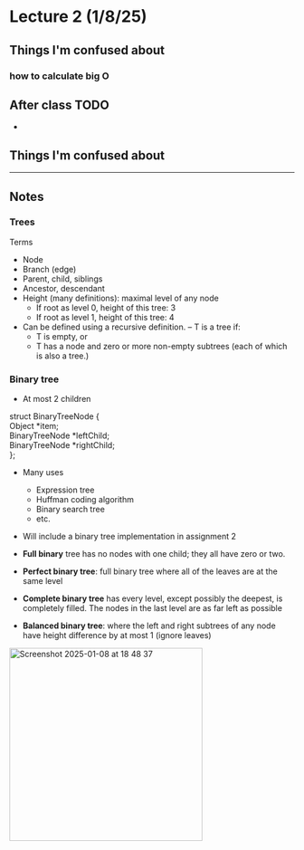 # Lecture 2 (1/8/25)

## Things I'm confused about 
### how to calculate big O 

## After class TODO
- 

## Things I'm confused about 

___
## Notes
### Trees
Terms
- Node
- Branch (edge)
- Parent, child, siblings
- Ancestor, descendant
- Height (many definitions): maximal level of any node
  -  If root as level 0, height of this tree: 3
  -  If root as level 1, height of this tree: 4
- Can be defined using a recursive definition.
  – T is a tree if:
    - T is empty, or
    - T has a node and zero or more non-empty subtrees (each of which is also a tree.)
### Binary tree
- At most 2 children <br/>

struct BinaryTreeNode {<br/>
  Object *item;<br/>
  BinaryTreeNode *leftChild;<br/>
  BinaryTreeNode *rightChild;<br/>
};<br/>

- Many uses
  - Expression tree
  - Huffman coding algorithm
  - Binary search tree
  - etc.
- Will include a binary tree implementation in assignment 2


- **Full binary** tree has no nodes with one child; they all have
zero or two.
- **Perfect binary tree**: full binary tree where all of the leaves
are at the same level
- **Complete binary tree** has every level, except possibly the
deepest, is completely filled. The nodes in the last level
are as far left as possible
- **Balanced binary tree**: where the left and right subtrees of
any node have height difference by at most 1 (ignore leaves)
<img width="341" alt="Screenshot 2025-01-08 at 18 48 37" src="https://github.com/user-attachments/assets/b343dd28-f778-4bff-8c8f-f87962a4b135" />

